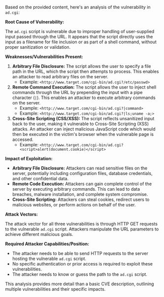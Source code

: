 Based on the provided content, here's an analysis of the vulnerability in `ad.cgi`:

**Root Cause of Vulnerability:**

The `ad.cgi` script is vulnerable due to improper handling of user-supplied input passed through the URL. It appears that the script directly uses the input as a filename for file inclusion or as part of a shell command, without proper sanitization or validation.

**Weaknesses/Vulnerabilities Present:**

1.  **Arbitrary File Disclosure:** The script allows the user to specify a file path in the URL, which the script then attempts to process. This enables an attacker to read arbitrary files on the server.
    - Example: `<http://www.target.com/cgi-bin/ad.cgi?/etc/passwd>`
2.  **Remote Command Execution:** The script allows the user to inject shell commands through the URL by prepending the input with a pipe character (`|`). This enables an attacker to execute arbitrary commands on the server.
    - Example: `<http://www.target.com/cgi-bin/ad.cgi?|command>`
    - Example: `<http://www.target.com/cgi-bin/ad.cgi?|ls;uname -a;>`
3. **Cross-Site Scripting (CSS/XSS):** The script reflects unsanitized input back to the user, making it vulnerable to Cross-Site Scripting (XSS) attacks. An attacker can inject malicious JavaScript code which would then be executed in the victim's browser when the vulnerable page is accessed.
    - Example: `<http://www.target.com/cgi-bin/ad.cgi?<script>alert(document.cookie)</script>`

**Impact of Exploitation:**

*   **Arbitrary File Disclosure:**  Attackers can read sensitive files on the server, potentially including configuration files, database credentials, and other confidential data.
*   **Remote Code Execution:** Attackers can gain complete control of the server by executing arbitrary commands. This can lead to data breaches, malware installation, and complete system compromise.
*  **Cross-Site Scripting:** Attackers can steal cookies, redirect users to malicious websites, or perform actions on behalf of the user.

**Attack Vectors:**

The attack vector for all three vulnerabilities is through HTTP GET requests to the vulnerable `ad.cgi` script. Attackers manipulate the URL parameters to achieve different malicious goals.

**Required Attacker Capabilities/Position:**

*   The attacker needs to be able to send HTTP requests to the server hosting the vulnerable `ad.cgi` script.
*   No specific authentication or prior access is required to exploit these vulnerabilities.
*   The attacker needs to know or guess the path to the `ad.cgi` script.

This analysis provides more detail than a basic CVE description, outlining multiple vulnerabilities and their specific impacts.